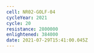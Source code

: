 ```yaml
---
cell: NR02-GOLF-04
cycleYear: 2021
cycle: 20
resistance: 2800000
enlightened: 384000
date: 2021-07-29T15:41:00.045Z
---
```

